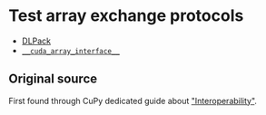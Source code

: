 # Test array exchange protocols

- [DLPack](https://dmlc.github.io/dlpack/latest/index.html)
- [`__cuda_array_interface__`](https://numba.readthedocs.io/en/stable/cuda/cuda_array_interface.html)

## Original source

First found through CuPy dedicated guide about
["Interoperability"](https://docs.cupy.dev/en/stable/user_guide/interoperability.html).
